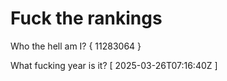 # Fuck the rankings

Who the hell am I?
{ 11283064 }

What fucking year is it?
[ 2025-03-26T07:16:40Z ]

